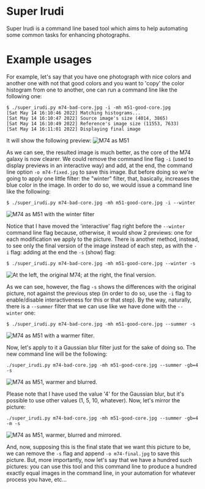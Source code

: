 # Super Irudi

Super Irudi is a command line based tool which aims to help automating some common tasks for enhancing photographs.

# Example usages

For example, let's say that you have one photograph with nice colors and another one with not that good colors and you want to 'copy' the color histogram from one to another, one can run a command line like the following one:
```
$ ./super_irudi.py m74-bad-core.jpg -i -mh m51-good-core.jpg
[Sat May 14 16:10:46 2022] Matching histograms...
[Sat May 14 16:10:47 2022] Source image's size (4014, 3865)
[Sat May 14 16:10:49 2022] Reference's image size (11553, 7633)
[Sat May 14 16:11:01 2022] Displaying final image
```

It will show the following preview: ![M74 as M51](https://github.com/joxeankoret/super-irudi/blob/main/examples/m74-as-m51.png?raw=true)

As we can see, the resulted image is much better, as the core of the M74 galaxy is now clearer. We could remove the command line flag `-i` (used to display previews in an interactive way) and add, at the end, the command line option `-o m74-fixed.jpg` to save this image. But before doing so we're going to apply one little filter: the "winter" filter, that, basically, increases the blue color in the image. In order to do so, we would issue a command line like the following:

```
$ ./super_irudi.py m74-bad-core.jpg -mh m51-good-core.jpg -i --winter
```
![M74 as M51 with the winter filter](https://github.com/joxeankoret/super-irudi/blob/main/examples/m74-winter.png?raw=true)

Notice that I have moved the 'interactive' flag right before the `--winter` command line flag because, otherwise, it would show 2 previews: one for each modification we apply to the picture. There is another method, instead, to see only the final version of the image instead of each step, as with the `-i` flag: adding at the end the `-s` (show) flag:

```
$ ./super_irudi.py m74-bad-core.jpg -mh m51-good-core.jpg --winter -s
```

![At the left, the original M74; at the right, the final version](https://github.com/joxeankoret/super-irudi/blob/main/examples/m74-winter-diff-original.png?raw=true).

As we can see, however, the flag `-s` shows the differences with the original picture, not against the previous step (in order to do so, use the `-i` flag to enable/disable interactiveness for this or that step). By the way, naturally, there is a `--summer` filter that we can use like we have done with the `--winter` one:

```
$ ./super_irudi.py m74-bad-core.jpg -mh m51-good-core.jpg --summer -s
```

![M74 as M51 with a warmer filter](https://github.com/joxeankoret/super-irudi/blob/main/examples/m74-summer.png?raw=true).

Now, let's apply to it a Gaussian blur filter just for the sake of doing so. The new command line will be the following:

```
./super_irudi.py m74-bad-core.jpg -mh m51-good-core.jpg --summer -gb=4 -s
```

![M74 as M51, warmer and blurred](https://github.com/joxeankoret/super-irudi/blob/main/examples/m74-summer-gb.png?raw=true).

Please note that I have used the value '4' for the Gaussian blur, but it's possible to use other values (1, 5, 10, whatever). Now, let's mirror the picture:

```
./super_irudi.py m74-bad-core.jpg -mh m51-good-core.jpg --summer -gb=4 -m -s
```

![M74 as M51, warmer, blurred and mirrored](https://github.com/joxeankoret/super-irudi/blob/main/examples/m74-summer-gb.png?raw=true).

And, now, supposing this is the final state that we want this picture to be, we can remove the `-s` flag and append `-o m74-final.jpg` to save this picture. But, more importantly, now let's say that we have a hundred such pictures: you can use this tool and this command line to produce a hundred exactly equal images in the command line, in your automation for whatever process you have, etc...

